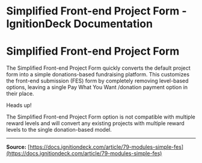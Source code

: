 # Simplified Front-end Project Form - IgnitionDeck Documentation

# Simplified Front-end Project Form

[](javascript:window.print())
The Simplified Front-end Project Form quickly converts the default project form into a simple donations-based fundraising platform. This customizes the front-end submission (FES) form by completely removing level-based options, leaving a single Pay What You Want /donation payment option in their place.

Heads up!

The Simplified Front-end Project Form option is not compatible with multiple reward levels and will convert any existing projects with multiple reward levels to the single donation-based model.



---
**Source:** [https://docs.ignitiondeck.com/article/79-modules-simple-fes](https://docs.ignitiondeck.com/article/79-modules-simple-fes)
